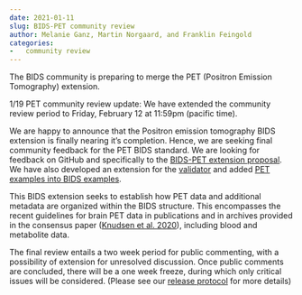 ```yaml
---
date: 2021-01-11
slug: BIDS-PET community review
author: Melanie Ganz, Martin Norgaard, and Franklin Feingold
categories:
-   community review
---
```


The BIDS community is preparing to merge the PET (Positron Emission Tomography) extension.

<!-- more -->

1/19 PET community review update: We have extended the community review period to Friday, February 12 at 11:59pm (pacific time).

We are happy to announce that the Positron emission tomography BIDS extension is finally nearing it’s completion. Hence, we are seeking final community feedback for the PET BIDS standard. We are looking for feedback on GitHub and specifically to the [BIDS-PET extension proposal](https://github.com/bids-standard/bids-specification/pull/633). We have also developed an extension for the [validator](https://github.com/bids-standard/legacy-validator/pull/1088) and added [PET examples into BIDS examples](https://github.com/bids-standard/bids-examples/).

This BIDS extension seeks to establish how PET data and additional metadata are organized within the BIDS structure. This encompasses the recent guidelines for brain PET data in publications and in archives provided in the consensus paper ([Knudsen et al. 2020](https://doi.org/10.1177/0271678X20905433)), including blood and metabolite data.

The final review entails a two week period for public commenting, with a possibility of extension for unresolved discussion. Once public comments are concluded, there will be a one week freeze, during which only critical issues will be considered. (Please see our [release protocol](https://github.com/bids-standard/bids-specification/blob/master/Release_Protocol.md) for more details)
